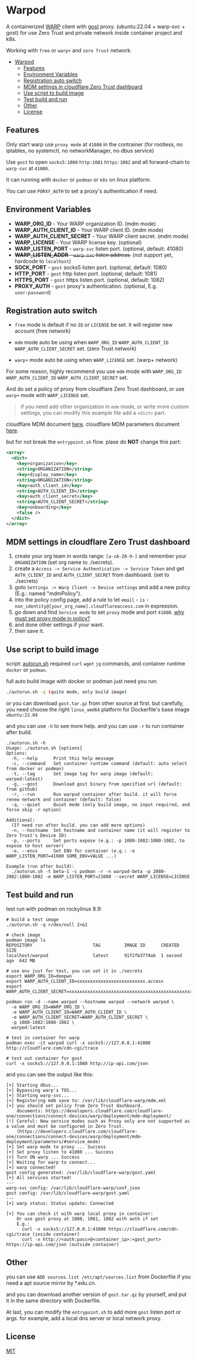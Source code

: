 # Warpod

A containerized [WARP](https://developers.cloudflare.com/cloudflare-one/connections/connect-devices/warp) client with [gost](https://github.com/go-gost/gost) proxy. (ubuntu:22.04 + warp-svc + gost) for use Zero Trust and private network inside container project and k8s.

Working with `free` or `warp+` and `zero Trust` network.

- [Warpod](#warpod)
  - [Features](#features)
  - [Environment Variables](#environment-variables)
  - [Registration auto switch](#registration-auto-switch)
  - [MDM settings in cloudflare Zero Trust dashboard](#mdm-settings-in-cloudflare-zero-trust-dashboard)
  - [Use script to build image](#use-script-to-build-image)
  - [Test build and run](#test-build-and-run)
  - [Other](#other)
  - [License](#license)

## Features

Only start warp use `proxy mode` at `41080` in the contrainer (for rootless, no iptables, no systemctl, no networkManager, no dbus service)

Use `gost` to open `socks5:1080` `http:1081` `https:1082` and all forward-chain to `warp-svc` at `41080`.

It can running with `docker` or `podman` or `k8s` on linux platform.

You can use `PORXY_AUTH` to set a proxy's authentication if need.

## Environment Variables

- **WARP_ORG_ID** - Your WARP organization ID. (mdm mode)
- **WARP_AUTH_CLIENT_ID** - Your WARP client ID. (mdm mode)
- **WARP_AUTH_CLIENT_SECRET** - Your WARP client secret. (mdm mode)
- **WARP_LICENSE** - Your WARP license key. (optional)
- **WARP_LISTEN_PORT** - `warp-svc` listen port. (optional, default: 41080)
- ~~**WARP_LISTEN_ADDR** - `warp-svc` listen address.~~ (not support yet, hardcode to `localhost`)
- **SOCK_PORT** - `gost` socks5 listen port. (optional, default: 1080)
- **HTTP_PORT** - `gost` http listen port. (optional, default: 1081)
- **HTTPS_PORT** - `gost` https listen port. (optional, default: 1082)
- **PROXY_AUTH** - `gost` proxy's authentication. (optional, E.g. `user:password`)

## Registration auto switch

- `free` mode is default if no `ID` or `LICENSE` be set. it will register new account (free network)

- `mdm` mode auto be using when `WARP_ORG_ID` `WARP_AUTH_CLIENT_ID` `WARP_AUTH_CLIENT_SECRET` set. (zero Trust network)

- `warp+` mode auto be using when `WARP_LICENSE` set. (warp+ network)

For some reason, highly recommend you use `mdm` mode with `WARP_ORG_ID` `WARP_AUTH_CLIENT_ID` `WARP_AUTH_CLIENT_SECRET` set.

And do set a policy of proxy from cloudflare Zero Trust dashboard, or use `warp+` mode with `WARP_LICENSE` set.

> if you need add other organization in `mdm` mode, or write more custom settings, you can modify this example file add a `<dict>` part.

cloudflare MDM document [here](https://developers.cloudflare.com/cloudflare-one/connections/connect-devices/warp/deployment/mdm-deployment/). cloudflare MDM parameters document [here](https://developers.cloudflare.com/cloudflare-one/connections/connect-devices/warp/deployment/mdm-deployment/parameters/#service_mode).

but for not break the `entrypoint.sh` flow. plase do **NOT** change this part:

```xml
<array>
  <dict>
    <key>organization</key>
    <string>ORGANIZATION</string>
    <key>display_name</key>
    <string>ORGANIZATION</string>
    <key>auth_client_id</key>
    <string>AUTH_CLIENT_ID</string>
    <key>auth_client_secret</key>
    <string>AUTH_CLIENT_SECRET</string>
    <key>onboarding</key>
    <false />
  </dict>
</array>
```

## MDM settings in cloudflare Zero Trust dashboard

1. create your org team in words range: `[a-zA-Z0-9-]` and remember your `ORGANIZATION` (set org name to ./secrets).
2. create a `Access -> Service Authentication -> Service Token` and get `AUTH_CLIENT_ID` and `AUTH_CLIENT_SECRET` from dashboard. (set to ./secrets)
3. goto `Settings -> Warp Client -> Device settings` and add a new policy (E.g.: named "mdmPolicy").
4. into the policy config page, add a rule to let `email` - `is` - `non_identity@[your_org_name].cloudflareaccess.com` in expression.
5. go down and find `Service mode` to set `proxy` mode and port `41080`. [why must set proxy mode in policy?](https://developers.cloudflare.com/cloudflare-one/connections/connect-devices/warp/deployment/mdm-deployment/parameters/#service_mode)
6. and done other settings if your want.
7. then save it.


## Use script to build image

script: [autorun.sh](./autorun.sh) required `curl` `wget` `jq` commands, and container runtime `docker` or `podman`.

full auto build image with docker or podman just need you run:

```sh
./autorun.sh -q (quite mode, only build image)
```

or you can download `gost.tar.gz` from other source at first. but carefully, you need choose the right `linux_amd64` platform for Dockerfile's base image `ubuntu:22.04`

and you can use `-h` to see more help. and you can use `-r` to run container after build.

```text
./autorun.sh -h
Usage: ./autorun.sh [options]
Options:
  -h, --help      Print this help message
  -c, --command   Set container runtime command (default: auto select from docker or podman)
  -t, --tag       Set image tag for warp image (default: warpod:latest)
  -g, --gost      Download gost binary from specified url (default: from github)
  -r, --run       Run warpod container after build. it will force renew network and container (default: false)
  -q, --quiet     Quiet mode (only build image, no input required, and force skip -r option)

Additional:
  (If need run after build. you can add more options)
  -n, --hostname  Set hostname and container name (it will register to Zero Trust's Device ID)
  -p, --ports     Set ports expose (e.g.: -p 1080-1082:1080-1082, to expose to host server)
  -e, --envs      Set ENV for container (e.g.: -e WARP_LISTEN_PORT=41080 SOME_ENV=VALUE ...)

Example (run after build):
  ./autorun.sh -t beta-1 -c podman -r -n warpod-beta -p 2080-2082:1080-1082 -e WARP_LISTEN_PORT=21080 --secret WARP_LICENSE=LICENSE
```

## Test build and run

test run with podman on rockylinux 8.9:

```text
# build a test image
./autorun.sh -q >/dev/null 2>&1

# check image
podman image ls 
REPOSITORY                       TAG         IMAGE ID      CREATED       SIZE
localhost/warpod                 latest      91f2fb3774ab  1 second ago  642 MB

# use env just for test, you can set it in ./secrets
export WARP_ORG_ID=deepwn
export WARP_AUTH_CLIENT_ID=xxxxxxxxxxxxxxxxxxxxxxxxxx.access
export WARP_AUTH_CLIENT_SECRET=xxxxxxxxxxxxxxxxxxxxxxxxxxxxxxxxxxxxxxxxxxxxxxx

podman run -d --name warpod --hostname warpod --network warpod \
  -e WARP_ORG_ID=WARP_ORG_ID \
  -e WARP_AUTH_CLIENT_ID=WARP_AUTH_CLIENT_ID \
  -e WARP_AUTH_CLIENT_SECRET=WARP_AUTH_CLIENT_SECRET \
  -p 1080-1082:1080-1082 \
  warpod:latest
  
# test in container for warp
podman exec -it warpod curl -x socks5://127.0.0.1:41080 http://cloudflare.com/cdn-cgi/trace

# test out container for gost
curl -x socks5://127.0.0.1:1080 http://ip-api.com/json
```

and you can see the output like this:

```text
[+] Starting dbus...
[+] Bypassing warp's TOS...
[+] Starting warp-svc...
[+] Registering mdm save to: /var/lib/cloudflare-warp/mdm.xml
[+] you should set policy from Zero Trust dashboard.
    documents: https://developers.cloudflare.com/cloudflare-one/connections/connect-devices/warp/deployment/mdm-deployment/
[!] Careful: New service modes such as Proxy only are not supported as a value and must be configured in Zero Trust.
    (https://developers.cloudflare.com/cloudflare-one/connections/connect-devices/warp/deployment/mdm-deployment/parameters/#service_mode)
[+] Set warp mode to proxy ... Success
[+] Set proxy listen to 41080 ... Success
[+] Turn ON warp ... Success
[+] Waiting for warp to connect...
[+] warp connected!
gost config generated: /var/lib/cloudflare-warp/gost.yaml
[+] All services started!
---
warp-svc config: /var/lib/cloudflare-warp/conf.json
gost config: /var/lib/cloudflare-warp/gost.yaml
---
[+] warp status: Status update: Connected

[+] You can check it with warp local proxy in container:
    Or use gost proxy at 1080, 1081, 1082 with auth if set
    E.g.:
      curl -x socks5://127.0.0.1:41080 https://cloudflare.com/cdn-cgi/trace (inside container)
      curl -x http://<auth:pass>@<container_ip>:<gost_port> https://ip-api.com/json (outside container)
```

## Other

you can use `ADD sources.list /etc/apt/sources.list` from Dockerfile if you need a apt source mirror by *.edu.cn.

and you can download another version of `gost.tar.gz` by yourself, and put it in the same directory with Dockerfile.

At last, you can modify the `entrypoint.sh` to add more `gost` listen port or args. for example, add a local dns server or local network proxy.

## License

[MIT](./LICENSE)
